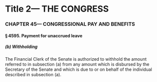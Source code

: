 
# Title 2— THE CONGRESS
### CHAPTER 45— CONGRESSIONAL PAY AND BENEFITS
#### § 4595. Payment for unaccrued leave
##### (b) Withholding

The Financial Clerk of the Senate is authorized to withhold the amount referred to in subsection (a) from any amount which is disbursed by the Secretary of the Senate and which is due to or on behalf of the individual described in subsection (a).
